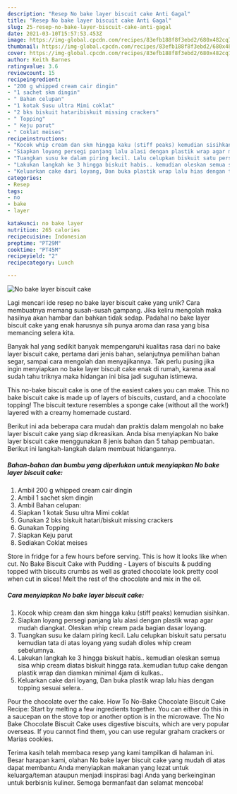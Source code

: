 ```yaml
---
description: "Resep No bake layer biscuit cake Anti Gagal"
title: "Resep No bake layer biscuit cake Anti Gagal"
slug: 25-resep-no-bake-layer-biscuit-cake-anti-gagal
date: 2021-03-10T15:57:53.453Z
image: https://img-global.cpcdn.com/recipes/83efb188f8f3ebd2/680x482cq70/no-bake-layer-biscuit-cake-foto-resep-utama.jpg
thumbnail: https://img-global.cpcdn.com/recipes/83efb188f8f3ebd2/680x482cq70/no-bake-layer-biscuit-cake-foto-resep-utama.jpg
cover: https://img-global.cpcdn.com/recipes/83efb188f8f3ebd2/680x482cq70/no-bake-layer-biscuit-cake-foto-resep-utama.jpg
author: Keith Barnes
ratingvalue: 3.6
reviewcount: 15
recipeingredient:
- "200 g whipped cream cair dingin"
- "1 sachet skm dingin"
- " Bahan celupan"
- "1 kotak Susu ultra Mimi coklat"
- "2 bks biskuit hataribiskuit missing crackers"
- " Topping"
- " Keju parut"
- " Coklat meises"
recipeinstructions:
- "Kocok whip cream dan skm hingga kaku (stiff peaks) kemudian sisihkan."
- "Siapkan loyang persegi panjang lalu alasi dengan plastik wrap agar mudah diangkat. Oleskan whip cream pada bagian dasar loyang."
- "Tuangkan susu ke dalam piring kecil. Lalu celupkan biskuit satu persatu kemudian tata di atas loyang yang sudah dioles whip cream sebelumnya."
- "Lakukan langkah ke 3 hingga biskuit habis.. kemudian oleskan semua sisa whip cream diatas biskuit hingga rata..kemudian tutup cake dengan plastik wrap dan diamkan minimal 4jam di kulkas.."
- "Keluarkan cake dari loyang, Dan buka plastik wrap lalu hias dengan topping sesuai selera.."
categories:
- Resep
tags:
- no
- bake
- layer

katakunci: no bake layer 
nutrition: 265 calories
recipecuisine: Indonesian
preptime: "PT29M"
cooktime: "PT45M"
recipeyield: "2"
recipecategory: Lunch

---
```



![No bake layer biscuit cake](https://img-global.cpcdn.com/recipes/83efb188f8f3ebd2/680x482cq70/no-bake-layer-biscuit-cake-foto-resep-utama.jpg)

Lagi mencari ide resep no bake layer biscuit cake yang unik? Cara membuatnya memang susah-susah gampang. Jika keliru mengolah maka hasilnya akan hambar dan bahkan tidak sedap. Padahal no bake layer biscuit cake yang enak harusnya sih punya aroma dan rasa yang bisa memancing selera kita.

Banyak hal yang sedikit banyak mempengaruhi kualitas rasa dari no bake layer biscuit cake, pertama dari jenis bahan, selanjutnya pemilihan bahan segar, sampai cara mengolah dan menyajikannya. Tak perlu pusing jika ingin menyiapkan no bake layer biscuit cake enak di rumah, karena asal sudah tahu triknya maka hidangan ini bisa jadi suguhan istimewa.

This no-bake biscuit cake is one of the easiest cakes you can make. This no bake biscuit cake is made up of layers of biscuits, custard, and a chocolate topping! The biscuit texture resembles a sponge cake (without all the work!) layered with a creamy homemade custard.


Berikut ini ada beberapa cara mudah dan praktis dalam mengolah no bake layer biscuit cake yang siap dikreasikan. Anda bisa menyiapkan No bake layer biscuit cake menggunakan 8 jenis bahan dan 5 tahap pembuatan. Berikut ini langkah-langkah dalam membuat hidangannya.

<!--inarticleads1-->

##### Bahan-bahan dan bumbu yang diperlukan untuk menyiapkan No bake layer biscuit cake:

1. Ambil 200 g whipped cream cair dingin
1. Ambil 1 sachet skm dingin
1. Ambil  Bahan celupan:
1. Siapkan 1 kotak Susu ultra Mimi coklat
1. Gunakan 2 bks biskuit hatari/biskuit missing crackers
1. Gunakan  Topping
1. Siapkan  Keju parut
1. Sediakan  Coklat meises


Store in fridge for a few hours before serving. This is how it looks like when cut. No Bake Biscuit Cake with Pudding - Layers of biscuits &amp; pudding topped with biscuits crumbs as well as grated chocolate look pretty cool when cut in slices! Melt the rest of the chocolate and mix in the oil. 

<!--inarticleads2-->

##### Cara menyiapkan No bake layer biscuit cake:

1. Kocok whip cream dan skm hingga kaku (stiff peaks) kemudian sisihkan.
1. Siapkan loyang persegi panjang lalu alasi dengan plastik wrap agar mudah diangkat. Oleskan whip cream pada bagian dasar loyang.
1. Tuangkan susu ke dalam piring kecil. Lalu celupkan biskuit satu persatu kemudian tata di atas loyang yang sudah dioles whip cream sebelumnya.
1. Lakukan langkah ke 3 hingga biskuit habis.. kemudian oleskan semua sisa whip cream diatas biskuit hingga rata..kemudian tutup cake dengan plastik wrap dan diamkan minimal 4jam di kulkas..
1. Keluarkan cake dari loyang, Dan buka plastik wrap lalu hias dengan topping sesuai selera..


Pour the chocolate over the cake. How To No-Bake Chocolate Biscuit Cake Recipe: Start by melting a few ingredients together. You can either do this in a saucepan on the stove top or another option is in the microwave. The No Bake Chocolate Biscuit Cake uses digestive biscuits, which are very popular overseas. If you cannot find them, you can use regular graham crackers or Marias cookies. 

Terima kasih telah membaca resep yang kami tampilkan di halaman ini. Besar harapan kami, olahan No bake layer biscuit cake yang mudah di atas dapat membantu Anda menyiapkan makanan yang lezat untuk keluarga/teman ataupun menjadi inspirasi bagi Anda yang berkeinginan untuk berbisnis kuliner. Semoga bermanfaat dan selamat mencoba!
